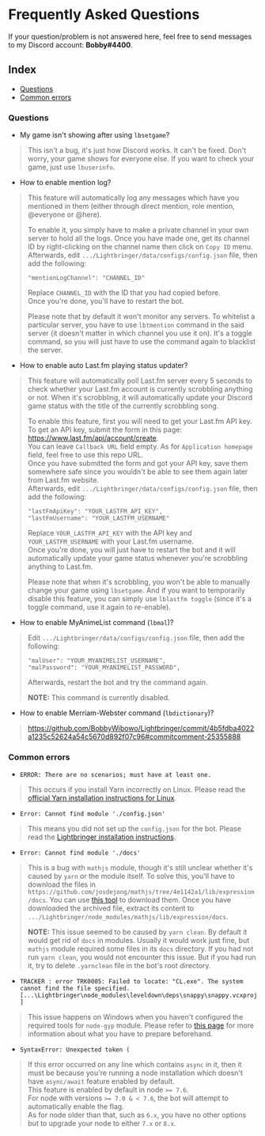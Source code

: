 # Frequently Asked Questions
If your question/problem is not answered here, feel free to send messages to my Discord account: **Bobby#4400**.

## Index
- [Questions](#questions)
- [Common errors](#common-errors)

### Questions
- My game isn't showing after using `lbsetgame`?
> This isn't a bug, it's just how Discord works. It can't be fixed. Don't worry, your game shows for everyone else. If you want to check your game, just use `lbuserinfo`.

- How to enable mention log?
> This feature will automatically log any messages which have you mentioned in them (either through direct mention, role mention, @everyone or @here).  
>
> To enable it, you simply have to make a private channel in your own server to hold all the logs. Once you have made one, get its channel ID by right-clicking on the channel name then click on `Copy ID` menu.  
Afterwards, edit `.../Lightbringer/data/configs/config.json` file, then add the following:
> ```
> "mentionLogChannel": "CHANNEL_ID"
> ```
> Replace `CHANNEL_ID` with the ID that you had copied before.  
Once you're done, you'll have to restart the bot.
>
> Please note that by default it won't monitor any servers. To whitelist a particular server, you have to use `lbtmention` command in the said server (it doesn't matter in which channel you use it on). It's a toggle command, so you will just have to use the command again to blacklist the server.

- How to enable auto Last.fm playing status updater?
> This feature will automatically poll Last.fm server every 5 seconds to check whether your Last.fm account is currently scrobbling anything or not. When it's scrobbling, it will automatically update your Discord game status with the title of the currently scrobbling song.  
>
> To enable this feature, first you will need to get your Last.fm API key.  
To get an API key, submit the form in this page: https://www.last.fm/api/account/create.  
You can leave `Callback URL` field empty. As for `Application homepage` field, feel free to use this repo URL.  
Once you have submitted the form and got your API key, save them somewhere safe since you wouldn't be able to see them again later from Last.fm website.  
Afterwards, edit `.../Lightbringer/data/configs/config.json` file, then add the following:
> ```
> "lastFmApiKey": "YOUR_LASTFM_API_KEY",
> "lastFmUsername": "YOUR_LASTFM_USERNAME"
> ```
> Replace `YOUR_LASTFM_API_KEY` with the API key and `YOUR_LASTFM_USERNAME` with your Last.fm username.  
Once you're done, you will just have to restart the bot and it will automatically update your game status whenever you're scrobbling anything to Last.fm.  
>
> Please note that when it's scrobbling, you won't be able to manually change your game using `lbsetgame`. And if you want to temporarily disable this feature, you can simply use `lblastfm toggle` (since it's a toggle command, use it again to re-enable).

- How to enable MyAnimeList command (`lbmal`)?
> Edit `.../Lightbringer/data/configs/config.json` file, then add the following:
> ```
> "malUser": "YOUR_MYANIMELIST_USERNAME",
> "malPassword": "YOUR_MYANIMELIST_PASSWORD",
> ```
> Afterwards, restart the bot and try the command again.
>
> **NOTE:** This command is currently disabled.

- How to enable Merriam-Webster command (`lbdictionary`)?
> https://github.com/BobbyWibowo/Lightbringer/commit/4b5fdba4022a1235c52624a54c5670d892f07c96#commitcomment-25355888

### Common errors
- `ERROR: There are no scenarios; must have at least one.`
> This occurs if you install Yarn incorrectly on Linux. Please read the [official Yarn installation instructions for Linux](http://yarnpkg.com/en/docs/install#linux-tab).

- `Error: Cannot find module './config.json'`
> This means you did not set up the `config.json` for the bot. Please read the [Lightbringer installation instructions](https://github.com/BobbyWibowo/Lightbringer#installing).

- `Error: Cannot find module './docs'`
> This is a bug with `mathjs` module, though it's still unclear whether it's caused by `yarn` or the module itself. To solve this, you'll have to download the files in `https://github.com/josdejong/mathjs/tree/4e1142a1/lib/expression/docs`. You can use [this tool](https://minhaskamal.github.io/DownGit/#/home?url=https://github.com/josdejong/mathjs/tree/4e1142a1/lib/expression/docs) to download them. Once you have downloaded the archived file, extract its content to `.../Lightbringer/node_modules/mathjs/lib/expression/docs`.
>
> **NOTE:** This issue seemed to be caused by `yarn clean`. By default it would get rid of `docs` in modules. Usually it would work just fine, but `mathjs` module required some files in its `docs` directory. If you had not run `yarn clean`, you would not encounter this issue. But if you had run it, try to delete `.yarnclean` file in the bot's root directory.

- `TRACKER : error TRK0005: Failed to locate: "CL.exe". The system cannot find the file specified. [...\Lightbringer\node_modules\leveldown\deps\snappy\snappy.vcxproj]`
> This issue happens on Windows when you haven't configured the required tools for `node-gyp` module. Please refer to [this page](https://github.com/nodejs/node-gyp#on-windows) for more information about what you have to prepare beforehand.

- `SyntaxError: Unexpected token (`
> If this error occurred on any line which contains `async` in it, then it must be because you're running a node installation which doesn't have `async/await` feature enabled by default.  
This feature is enabled by default in node `>= 7.6`.  
For node with versions `>= 7.0 & < 7.6`, the bot will attempt to automatically enable the flag.  
As for node older than that, such as `6.x`, you have no other options but to upgrade your node to either `7.x` or `8.x`.
